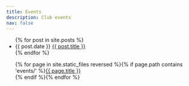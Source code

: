 ```yaml
---
title: Events
description: Club events
nav: false
---
```


<ul>
  {% for post in site.posts %}
    <li>
      {{ post.date }} <a href="{{ post.url }}">{{ post.title }}</a>
    </li>
  {% endfor %}
</ul>


<ul>
  {% for page in site.static_files reversed %}{% if page.path contains 'events/' %}<a href="{{ site.baseurl }}{{ page.path }}">{{ page.title }}</a><br/>{% endif %}{% endfor %}
</ul>